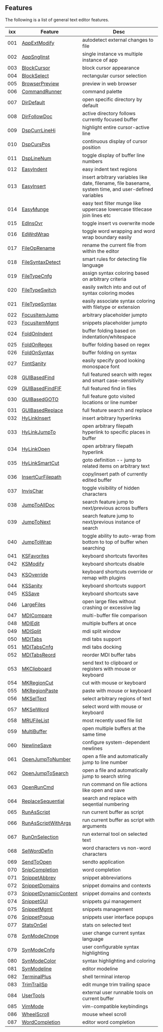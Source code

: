 <!---
### <beg-file_info>
### document_metadata:
###   - caption: "__blank__"
###     desc: |
###         * AUTO-GENERATED-FILE ;; any direct edits will be lost
###     seeinstead: |
###         *  href="smartpath://mytrybits/t/trytexteditor/txt/blogtef.yaml.txt" find="uuid01rrmy003"
### <end-file_info>
--->

## Features

The following is a list of general text editor features.

| ixx | Feature | Desc |
| ------------- |-------------| -----|      
| 001 | [AppExtModify](doc01/blogtef_appextmodify.md) | autodetect external changes to file |
| 002 | [AppSnglInst](doc01/blogtef_appsnglinst.md) | single instance vs multiple instance of app |
| 003 | [BlockCursor](doc01/blogtef_blockcursor.md) | block cursor appearance |
| 004 | [BlockSelect](doc01/blogtef_blockselect.md) | rectangular cursor selection |
| 005 | [BrowserPreview](doc01/blogtef_browserpreview.md) | preview in web browser |
| 006 | [CommandRunner](doc01/blogtef_gotoanything.md) | command palette |
| 007 | [DirDefault](doc01/blogtef_dirdefault.md) | open specific directory by default |
| 008 | [DirFollowDoc](doc01/blogtef_dirfollowdoc.md) | active directory follows currently focused buffer |
| 009 | [DspCurrLineHi](doc01/blogtef_dspcurrlinehi.md) | highlight entire cursor-active line |
| 010 | [DspCursPos](doc01/blogtef_dspcurspos.md) | continuous display of cursor position |
| 011 | [DspLineNum](doc01/blogtef_dsplinenum.md) | toggle display of buffer line numbers |
| 012 | [EasyIndent](doc01/blogtef_easyindent.md) | easy indent text regions |
| 013 | [EasyInsert](doc01/blogtef_easyinsert.md) | insert arbitrary variables like date, filename, file basename, system time, and user-defined variables |
| 014 | [EasyMunge](doc01/blogtef_easymunge.md) | easy text filter munge like uppercase lowercase titlecase join lines etc |
| 015 | [EdInsOvr](doc01/blogtef_edinsovr.md) | toggle insert vs overwrite mode |
| 016 | [EdWrdWrap](doc01/blogtef_edwrdwrap.md) | toggle word wrapping and word wrap boundary easily |
| 017 | [FileOpRename](doc01/blogtef_fileoprename.md) | rename the current file from within the editor |
| 018 | [FileSyntaxDetect](doc01/blogtef_filesyntaxdetect.md) | smart rules for detecting file language |
| 019 | [FileTypeCnfg](doc01/blogtef_filetypecnfg.md) | assign syntax coloring based on arbitrary criteria |
| 020 | [FileTypeSwitch](doc01/blogtef_filetypeswitch.md) | easily switch into and out of syntax coloring modes |
| 021 | [FileTypeSyntax](doc01/blogtef_filetypesyntax.md) | easily associate syntax coloring with filetype or extension |
| 022 | [FocusItemJump](doc01/blogtef_focusitemjump.md) | arbitrary placeholder jumpto |
| 023 | [FocusItemMgmt](doc01/blogtef_focusitemmgmt.md) | snippets placeholder jumpto |
| 024 | [FoldOnIndent](doc01/blogtef_foldonindent.md) | buffer folding based on indentation/whitespace |
| 025 | [FoldOnRegex](doc01/blogtef_foldonregex.md) | buffer folding based on regex |
| 026 | [FoldOnSyntax](doc01/blogtef_foldonsyntax.md) | buffer folding on syntax |
| 027 | [FontSanity](doc01/blogtef_fontsanity.md) | easily specify good looking monospace font |
| 028 | [GUIBasedFind](doc01/blogtef_guibasedfind.md) | full featured search with regex and smart case-sensitivity |
| 029 | [GUIBasedFindFIF](doc01/blogtef_guibasedfindfif.md) | full featured find in files |
| 030 | [GUIBasedGOTO](doc01/blogtef_guibasedgoto.md) | full feature goto visited locations or line number |
| 031 | [GUIBasedReplace](doc01/blogtef_guibasedreplace.md) | full feature search and replace |
| 032 | [HyLinkInsert](doc01/blogtef_hylinkinsert.md) | insert arbitrary hyperlinks |
| 033 | [HyLinkJumpTo](doc01/blogtef_hylinkjumpto.md) | open arbitrary filepath hyperlink to specific places in buffer |
| 034 | [HyLinkOpen](doc01/blogtef_hylinkopen.md) | open arbitrary filepath hyperlink |
| 035 | [HyLinkSmartCut](doc01/blogtef_hylinksmartcut.md) | goto definition -- jump to related items on arbitrary text |
| 036 | [InsertCurFilepath](doc01/blogtef_insertcurfilepath.md) | copy/insert path of currently edited buffer |
| 037 | [InvisChar](doc01/blogtef_invischar.md) | toggle visibility of hidden characters |
| 038 | [JumpToAllDoc](doc01/blogtef_jumptoalldoc.md) | search feature jump to next/previous across buffers |
| 039 | [JumpToNext](doc01/blogtef_jumptonext.md) | search feature jump to next/previous instance of search |
| 040 | [JumpToWrap](doc01/blogtef_jumptowrap.md) | toggle ability to auto-wrap from bottom to top of buffer when searching |
| 041 | [KSFavorites](doc01/blogtef_ksfavorites.md) | keyboard shortcuts favorites |
| 042 | [KSModify](doc01/blogtef_ksmodify.md) | keyboard shortcuts disable |
| 043 | [KSOverride](doc01/blogtef_ksoverride.md) | keyboard shortcuts override or remap with plugins |
| 044 | [KSSanity](doc01/blogtef_kssanity.md) | keyboard shortcuts support |
| 045 | [KSSave](doc01/blogtef_kssave.md) | keyboard shortcuts save |
| 046 | [LargeFiles](doc01/blogtef_largefiles.md) | open large files without crashing or excessive lag |
| 047 | [MDICompare](doc01/blogtef_mdicompare.md) | multi-buffer file comparison |
| 048 | [MDIEdit](doc01/blogtef_mdiedit.md) | multiple buffers at once |
| 049 | [MDISplit](doc01/blogtef_mdisplit.md) | mdi split window |
| 050 | [MDITabs](doc01/blogtef_mditabs.md) | mdi tabs support |
| 051 | [MDITabsCnfg](doc01/blogtef_mditabscnfg.md) | mdi tabs docking |
| 052 | [MDITabsReord](doc01/blogtef_mditabsreord.md) | reorder MDI buffer tabs |
| 053 | [MKClipboard](doc01/blogtef_mkclipboard.md) | send text to clipboard or registers with mouse or keyboard |
| 054 | [MKRegionCut](doc01/blogtef_mkregioncut.md) | cut with mouse or keyboard |
| 055 | [MKRegionPaste](doc01/blogtef_mkregionpaste.md) | paste with mouse or keyboard |
| 056 | [MKSelText](doc01/blogtef_mkseltext.md) | select arbitrary regions of text |
| 057 | [MKSelWord](doc01/blogtef_mkselword.md) | select word with mouse or keyboard |
| 058 | [MRUFileList](doc01/blogtef_mrufilelist.md) | most recently used file list |
| 059 | [MultiBuffer](doc01/blogtef_multibuffer.md) | open multiple buffers at the same time |
| 060 | [NewlineSave](doc01/blogtef_newlinesave.md) | configure system-dependent newlines |
| 061 | [OpenJumpToNumber](doc01/blogtef_openjumptonumber.md) | open a file and automatically jump to line number |
| 062 | [OpenJumpToSearch](doc01/blogtef_openjumptosearch.md) | open a file and automatically jump to search string |
| 063 | [OpenRunCmd](doc01/blogtef_openruncmd.md) | run command on file actions like open and save |
| 064 | [ReplaceSequential](doc01/blogtef_repifexpression.md) | search and replace with seqential numbering |
| 065 | [RunAsScript](doc01/blogtef_runasscript.md) | run current buffer as script |
| 066 | [RunAsScriptWithArgs](doc01/blogtef_runasscriptwithargs.md) | run current buffer as script with arguments |
| 067 | [RunOnSelection](doc01/blogtef_runonselection.md) | run external tool on selected text |
| 068 | [SelWordDefin](doc01/blogtef_selworddefin.md) | word characters vs non-word characters |
| 069 | [SendToOpen](doc01/blogtef_sendtoopen.md) | sendto application |
| 070 | [SnipCompletion](doc01/blogtef_snipcompletion.md) | word completion |
| 071 | [SnippetAbbrev](doc01/blogtef_snippetabbrev.md) | snippet abbreviations |
| 072 | [SnippetDomains](doc01/blogtef_snippetdomains.md) | snippet domains and contexts |
| 073 | [SnippetDynamicContent](doc01/blogtef_snippetdynamic.md) | snippet domains and contexts |
| 074 | [SnippetGUI](doc01/blogtef_snippetgui.md) | snippets gui management |
| 075 | [SnippetMgmt](doc01/blogtef_snippetmgmt.md) | snippets management |
| 076 | [SnippetPopup](doc01/blogtef_snippetpopup.md) | snippets user interface popups |
| 077 | [StatsOnSel](doc01/blogtef_statsonsel.md) | stats on selected text |
| 078 | [SynModeChnge](doc01/blogtef_synmodechnge.md) | user change current syntax language |
| 079 | [SynModeCnfg](doc01/blogtef_synmodecnfg.md) | user configurable syntax highlighting |
| 080 | [SynModeColor](doc01/blogtef_synmodecolor.md) | syntax highlighting and coloring |
| 081 | [SynModeline](doc01/blogtef_synmodeline.md) | editor modeline |
| 082 | [TerminalPlus](doc01/blogtef_terminalplus.md) | shell terminal interop |
| 083 | [TrimTrailSp](doc01/blogtef_trimtrailsp.md) | edit munge trim trailing space |
| 084 | [UserTools](doc01/blogtef_usertools.md) | external user runnable tools on current buffer |
| 085 | [VimMode](doc01/bumpy_apure_misty.md) | vim-compatible keybindings |
| 086 | [WheelScroll](doc01/blogtef_wheelscroll.md) | mouse wheel scroll |
| 087 | [WordCompletion](doc01/blogtef_wordcompletion.md) | editor word completion |
      
